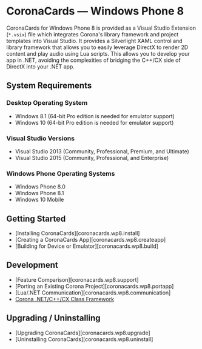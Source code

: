 # CoronaCards — Windows&nbsp;Phone&nbsp;8

CoronaCards for Windows&nbsp;Phone&nbsp;8 is provided as a Visual Studio Extension (`*.vsix`) file which integrates Corona's library framework and project templates into Visual Studio. It provides a Silverlight XAML control and library framework that allows you to easily leverage DirectX to render 2D content and play audio using Lua scripts. This allows you to develop your app in .NET, avoiding the complexities of bridging the C++/CX side of DirectX into your .NET app.


<a id="sysreqs"></a>

## System Requirements

### Desktop Operating System

* Windows 8.1 (64-bit Pro edition is needed for emulator support)
* Windows 10 (64-bit Pro edition is needed for emulator support)

### Visual Studio Versions

* Visual Studio 2013 (Community, Professional, Premium, and Ultimate)
* Visual Studio 2015 (Community, Professional, and Enterprise)

### Windows Phone Operating Systems

* Windows Phone 8.0
* Windows Phone 8.1
* Windows 10 Mobile


## Getting Started

<div class="guides-toc">

* [Installing CoronaCards][coronacards.wp8.install]
* [Creating a CoronaCards App][coronacards.wp8.createapp]
* [Building for Device or Emulator][coronacards.wp8.build]

</div>


## Development

<div class="guides-toc">

* [Feature Comparison][coronacards.wp8.support]
* [Porting an Existing Corona Project][coronacards.wp8.portapp]
* [Lua/.NET Communication][coronacards.wp8.communication]
* [Corona .NET/C++/CX Class Framework](../../native/wp8/html/index.html)

</div>


## Upgrading / Uninstalling

<div class="guides-toc">

* [Upgrading CoronaCards][coronacards.wp8.upgrade]
* [Uninstalling CoronaCards][coronacards.wp8.uninstall]

</div>
